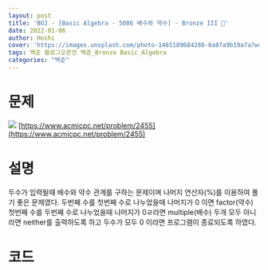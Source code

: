 ```yaml
---
layout: post
title: 'BOJ - [Basic Algebra - 5086 배수와 약수] - Bronze III 🥉'
date: 2022-01-06
author: Hoshi
cover: 'https://images.unsplash.com/photo-1465189684280-6a8fa9b19a7a?w=1600&q=900'
tags: 백준 블로그오픈전 백준_Bronze Basic_Algebra
categories: "백준"
---
```

# 문제
![]({{site.url}}/assets/img/posts_img/5086.png)
[https://www.acmicpc.net/problem/2455](https://www.acmicpc.net/problem/2455)

# 설명
두수가 입력될때 배수와 약수 관계를 구하는 문제이며 나머지 연산자(%)를 이용하여 풀기 좋은 문제였다.
두번째 수를 첫번째 수로 나누었을때 나머지가 0 이면 factor(약수) 첫번째 수를 두번째 수로 나누었을때 나머지가 0ㄹ라면 multiple(배수) 두개 모두 아니라면 neither를 출력하도록 하고 두수가 모두 0 이라면 프로그램이 종료되도록 하였다.

# 코드

```c

```
